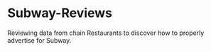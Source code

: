# Subway-Reviews
Reviewing data from chain Restaurants to discover how to properly advertise for Subway. 
